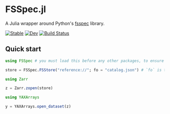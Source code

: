 # FSSpec.jl

A Julia wrapper around Python's [fsspec](https://github.com/fsspec/filesystem_spec) library.

[![Stable](https://img.shields.io/badge/docs-stable-blue.svg)](https://asinghvi17.github.io/FSSpec.jl/stable/)
[![Dev](https://img.shields.io/badge/docs-dev-blue.svg)](https://asinghvi17.github.io/FSSpec.jl/dev/)
[![Build Status](https://github.com/asinghvi17/FSSpec.jl/actions/workflows/CI.yml/badge.svg?branch=main)](https://github.com/asinghvi17/FSSpec.jl/actions/workflows/CI.yml?query=branch%3Amain)

## Quick start

```julia
using FSSpec # you must load this before any other packages, to ensure that the Python environment is initialized correctly

store = FSSpec.FSStore("reference://"; fo = "catalog.json") # `fo` is the path to your Kerchunk catalog or directory thereof

using Zarr

z = Zarr.zopen(store)

using YAXArrays

y = YAXArrays.open_dataset(z)
```


